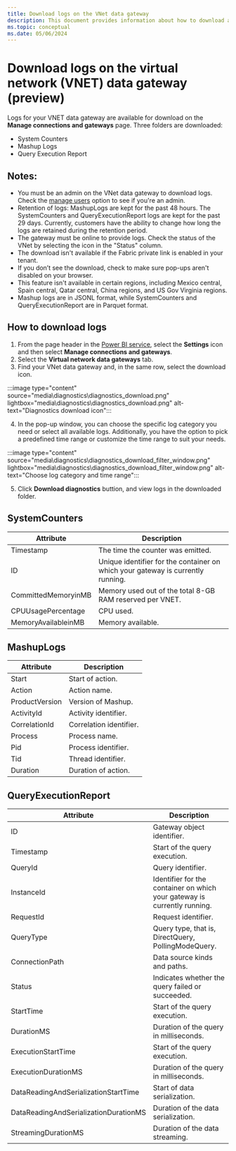 ```yaml
---
title: Download logs on the VNet data gateway
description: This document provides information about how to download and interpret virtual network (VNet) data gateways logs.
ms.topic: conceptual
ms.date: 05/06/2024
---
```


# Download logs on the virtual network (VNET) data gateway (preview)

Logs for your VNET data gateway are available for download on the **Manage connections and gateways** page. Three folders are downloaded:

- System Counters
- Mashup Logs
- Query Execution Report

## Notes:

- You must be an admin on the VNet data gateway to download logs. Check the [manage users](manage-data-gateways.md) option to see if you're an admin.
- Retention of logs: MashupLogs are kept for the past 48 hours. The SystemCounters and QueryExecutionReport logs are kept for the past 29 days. Currently, customers have the ability to change how long the logs are retained during the retention period.
- The gateway must be online to provide logs. Check the status of the VNet by selecting the icon in the "Status" column. 
- The download isn't available if the Fabric private link is enabled in your tenant.
- If you don’t see the download, check to make sure pop-ups aren't disabled on your browser.
- This feature isn't available in certain regions, including Mexico central, Spain central, Qatar central, China regions, and US Gov Virginia regions.
- Mashup logs are in JSONL format, while SystemCounters and QueryExecutionReport are in Parquet format.

## How to download logs

1. From the page header in the [Power BI service](https://app.powerbi.com), select the **Settings** icon and then select **Manage connections and gateways**.
2. Select the **Virtual network data gateways** tab.
3. Find your VNet data gateway and, in the same row, select the download icon.

:::image type="content" source="media\diagnostics\diagnostics_download.png" lightbox="media\diagnostics\diagnostics_download.png" alt-text="Diagnostics download icon":::

4. In the pop-up window, you can choose the specific log category you need or select all available logs. Additionally, you have the option to pick a predefined time range or customize the time range to suit your needs.

:::image type="content" source="media\diagnostics\diagnostics_download_filter_window.png" lightbox="media\diagnostics\diagnostics_download_filter_window.png" alt-text="Choose log category and time range":::

5. Click **Download diagnostics** buttion, and view logs in the downloaded folder.

## SystemCounters

| Attribute | Description |
| --- | --- |
| Timestamp | The time the counter was emitted. |
| ID | Unique identifier for the container on which your gateway is currently running. |
| CommittedMemoryinMB | Memory used out of the total 8-GB RAM reserved per VNET. |
| CPUUsagePercentage | CPU used. |
| MemoryAvailableinMB | Memory available. |

## MashupLogs

| Attribute | Description |
| --- | --- |
| Start | Start of action. |
| Action | Action name. |
| ProductVersion | Version of Mashup. |
| ActivityId | Activity identifier. |
| CorrelationId | Correlation identifier. |
| Process | Process name. |
| Pid | Process identifier. |
| Tid | Thread identifier. |
| Duration | Duration of action. |

## QueryExecutionReport

| Attribute | Description |
| --- | --- |
| ID | Gateway object identifier. |
| Timestamp | Start of the query execution. |
| QueryId | Query identifier. |
| InstanceId | Identifier for the container on which your gateway is currently running. |
| RequestId | Request identifier. |
| QueryType | Query type, that is, DirectQuery, PollingModeQuery. |
| ConnectionPath | Data source kinds and paths. |
| Status | Indicates whether the query failed or succeeded. |
| StartTime | Start of the query execution. |
| DurationMS | Duration of the query in milliseconds. |
| ExecutionStartTime | Start of the query execution. |
| ExecutionDurationMS | Duration of the query in milliseconds. |
| DataReadingAndSerializationStartTime | Start of data serialization. |
| DataReadingAndSerializationDurationMS | Duration of the data serialization. |
| StreamingDurationMS | Duration of the data streaming. |
